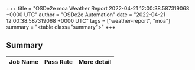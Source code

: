 +++
title = "OSDe2e moa Weather Report 2022-04-21 12:00:38.587319068 +0000 UTC"
author = "OSDe2e Automation"
date = "2022-04-21 12:00:38.587319068 +0000 UTC"
tags = ["weather-report", "moa"]
summary = "<table class=\"summary\"></table>"
+++
## Summary

| Job Name | Pass Rate | More detail |
|----------|-----------|-------------|




